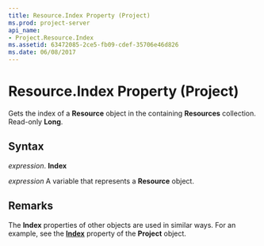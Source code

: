 ```yaml
---
title: Resource.Index Property (Project)
ms.prod: project-server
api_name:
- Project.Resource.Index
ms.assetid: 63472085-2ce5-fb09-cdef-35706e46d826
ms.date: 06/08/2017
---
```



# Resource.Index Property (Project)

Gets the index of a  **Resource** object in the containing **Resources** collection. Read-only **Long**.


## Syntax

 _expression_. **Index**

 _expression_ A variable that represents a **Resource** object.


## Remarks

The  **Index** properties of other objects are used in similar ways. For an example, see the **[Index](Project.Project.Index.md)** property of the **Project** object.


